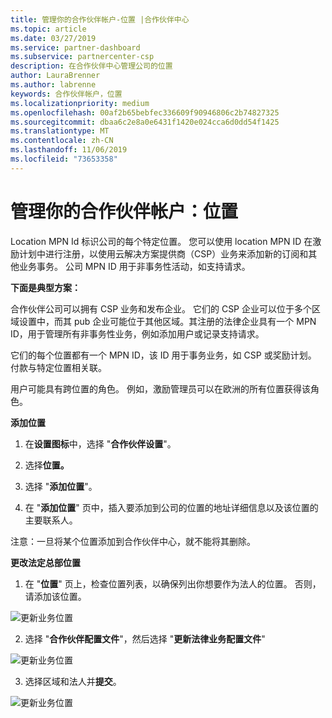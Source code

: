 ```yaml
---
title: 管理你的合作伙伴帐户-位置 |合作伙伴中心
ms.topic: article
ms.date: 03/27/2019
ms.service: partner-dashboard
ms.subservice: partnercenter-csp
description: 在合作伙伴中心管理公司的位置
author: LauraBrenner
ms.author: labrenne
keywords: 合作伙伴帐户，位置
ms.localizationpriority: medium
ms.openlocfilehash: 00af2b65bebfec336609f90946806c2b74827325
ms.sourcegitcommit: dbaa6c2e8a0e6431f1420e024cca6d0dd54f1425
ms.translationtype: MT
ms.contentlocale: zh-CN
ms.lasthandoff: 11/06/2019
ms.locfileid: "73653358"
---
```

# <a name="manage-your-partner-account-locations"></a>管理你的合作伙伴帐户：位置

Location MPN Id 标识公司的每个特定位置。 您可以使用 location MPN ID 在激励计划中进行注册，以使用云解决方案提供商（CSP）业务来添加新的订阅和其他业务事务。 公司 MPN ID 用于非事务性活动，如支持请求。

**下面是典型方案：** 

合作伙伴公司可以拥有 CSP 业务和发布企业。 它们的 CSP 企业可以位于多个区域设置中，而其 pub 企业可能位于其他区域。其注册的法律企业具有一个 MPN ID，用于管理所有非事务性业务，例如添加用户或记录支持请求。 

它们的每个位置都有一个 MPN ID，该 ID 用于事务业务，如 CSP 或奖励计划。 付款与特定位置相关联。

用户可能具有跨位置的角色。 例如，激励管理员可以在欧洲的所有位置获得该角色。

**添加位置**

1. 在**设置图标**中，选择 "**合作伙伴设置**"。 

2. 选择**位置。**

3. 选择 "**添加位置**"。  

4. 在 "**添加位置**" 页中，插入要添加到公司的位置的地址详细信息以及该位置的主要联系人。

注意：一旦将某个位置添加到合作伙伴中心，就不能将其删除。

**更改法定总部位置**

1. 在 "**位置**" 页上，检查位置列表，以确保列出你想要作为法人的位置。 否则，请添加该位置。

![更新业务位置](images/updatepartnerprofile2.png)

2. 选择 "**合作伙伴配置文件**"，然后选择 "**更新法律业务配置文件**"

![更新业务位置](images/updatepartnerprofile1.png)

3. 选择区域和法人并**提交**。

![更新业务位置](images/updatepartnerprofile3.png)

